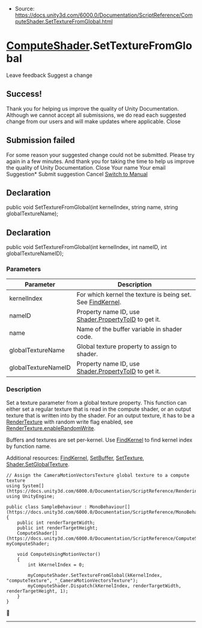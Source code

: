 * Source: https://docs.unity3d.com/6000.0/Documentation/ScriptReference/ComputeShader.SetTextureFromGlobal.html

#  [ComputeShader](https://docs.unity3d.com/6000.0/Documentation/ScriptReference/ComputeShader.html).SetTextureFromGlobal
Leave feedback
Suggest a change
## Success!
Thank you for helping us improve the quality of Unity Documentation. Although we cannot accept all submissions, we do read each suggested change from our users and will make updates where applicable.
Close
## Submission failed
For some reason your suggested change could not be submitted. Please <a>try again</a> in a few minutes. And thank you for taking the time to help us improve the quality of Unity Documentation.
Close
Your name Your email Suggestion* Submit suggestion
Cancel
[Switch to Manual](https://docs.unity3d.com/6000.0/Documentation/Manual/class-ComputeShader.html "Go to ComputeShader Component in the Manual")
## Declaration
public void SetTextureFromGlobal(int kernelIndex, string name, string globalTextureName); 
## Declaration
public void SetTextureFromGlobal(int kernelIndex, int nameID, int globalTextureNameID); 
### Parameters
Parameter | Description  
---|---  
kernelIndex | For which kernel the texture is being set. See [FindKernel](https://docs.unity3d.com/6000.0/Documentation/ScriptReference/ComputeShader.FindKernel.html).  
nameID | Property name ID, use [Shader.PropertyToID](https://docs.unity3d.com/6000.0/Documentation/ScriptReference/Shader.PropertyToID.html) to get it.  
name | Name of the buffer variable in shader code.  
globalTextureName | Global texture property to assign to shader.  
globalTextureNameID | Property name ID, use [Shader.PropertyToID](https://docs.unity3d.com/6000.0/Documentation/ScriptReference/Shader.PropertyToID.html) to get it.  
### Description
Set a texture parameter from a global texture property.
This function can either set a regular texture that is read in the compute shader, or an output texture that is written into by the shader. For an output texture, it has to be a [RenderTexture](https://docs.unity3d.com/6000.0/Documentation/ScriptReference/RenderTexture.html) with random write flag enabled, see [RenderTexture.enableRandomWrite](https://docs.unity3d.com/6000.0/Documentation/ScriptReference/RenderTexture-enableRandomWrite.html).  
  
Buffers and textures are set per-kernel. Use [FindKernel](https://docs.unity3d.com/6000.0/Documentation/ScriptReference/ComputeShader.FindKernel.html) to find kernel index by function name.  
  
Additional resources: [FindKernel](https://docs.unity3d.com/6000.0/Documentation/ScriptReference/ComputeShader.FindKernel.html), [SetBuffer](https://docs.unity3d.com/6000.0/Documentation/ScriptReference/ComputeShader.SetBuffer.html), [SetTexture](https://docs.unity3d.com/6000.0/Documentation/ScriptReference/ComputeShader.SetTexture.html), [Shader.SetGlobalTexture](https://docs.unity3d.com/6000.0/Documentation/ScriptReference/Shader.SetGlobalTexture.html).
```
// Assign the CameraMotionVectorsTexture global texture to a compute texture
using System[](https://docs.unity3d.com/6000.0/Documentation/ScriptReference/Rendering.VirtualTexturing.System.html);
using UnityEngine;  
  
public class SampleBehaviour : MonoBehaviour[](https://docs.unity3d.com/6000.0/Documentation/ScriptReference/MonoBehaviour.html)
{
    public int renderTargetWidth;
    public int renderTargetHeight;
    ComputeShader[](https://docs.unity3d.com/6000.0/Documentation/ScriptReference/ComputeShader.html) myComputeShader;  
  
    void ComputeUsingMotionVector()
    {
        int kKernelIndex = 0;  
  
        myComputeShader.SetTextureFromGlobal(kKernelIndex, "computeTexture", "_CameraMotionVectorsTexture");
        myComputeShader.Dispatch(kKernelIndex, renderTargetWidth, renderTargetHeight, 1);
    }
}

```

* * *
